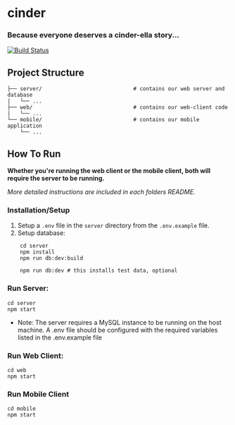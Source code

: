 # cinder
### Because everyone deserves a cinder-ella story...
[![Build Status](https://travis-ci.com/Raman-Maan/cinder.svg?token=yW9dwYrw65cdrdXoS86Y&branch=master)](https://travis-ci.com/Raman-Maan/cinder)

Project Structure
---
```
├── server/                             # contains our web server and database
|   └── ...
├── web/                                # contains our web-client code
|   └── ...
└── mobile/                             # contains our mobile application
    └── ...
```

How To Run
---
**Whether you're running the web client or the mobile client, both will require the server to be running.**

_More detailed instructions are included in each folders README._

### Installation/Setup

1) Setup a ```.env``` file in the ```server``` directory from the ```.env.example``` file.
2) Setup database:
```
    cd server
    npm install
    npm run db:dev:build
    
    npm run db:dev # this installs test data, optional
```

### Run Server:

    cd server
    npm start

- Note: The server requires a MySQL instance to be running on the host machine. A .env file should be configured with the required variables listed in the .env.example file

### Run Web Client:

    cd web
    npm start

### Run Mobile Client

    cd mobile
    npm start
